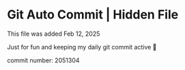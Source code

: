 # Git Auto Commit | Hidden File

This file was added Feb 12, 2025

Just for fun and keeping my daily git commit active 🤪

commit number: 2051304
